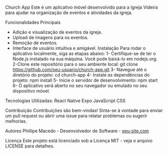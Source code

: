 Church App
Este é um aplicativo móvel desenvolvido para a Igreja Videira para ajudar na organização de eventos e atividades da igreja.

Funcionalidades Principais
- Adição e visualização de eventos da igreja.
- Upload de imagens para os eventos.
- Remoção de eventos.
- Interface de usuário intuitiva e amigável.
Instalação
Para rodar o aplicativo localmente, siga as etapas abaixo:
1- Certifique-se de ter o Node.js instalado na sua máquina. Você pode baixá-lo em nodejs.org.
2-Clone este repositório para o seu ambiente local:
git clone https://github.com/seu-usuario/church-app.git
3- Navegue até o diretório do projeto:
cd church-app
4- Instale as dependências do projeto:
npm install
5- Inicie o servidor de desenvolvimento:
npm start
6- O aplicativo será aberto no seu navegador ou emulado no seu dispositivo móvel.

Tecnologias Utilizadas:
React Native
Expo
JavaScript
CSS

Contribuição
Contribuições são bem-vindas! Sinta-se à vontade para enviar um pull request ou abrir uma issue para relatar problemas ou sugerir melhorias.

Autores
Phillipe Macedo - Desenvolvedor de Software - [seu-site.com](https://www.linkedin.com/in/phillipe-macedo-234524239/)

Licença
Este projeto está licenciado sob a Licença MIT - veja o arquivo LICENSE para detalhes.
